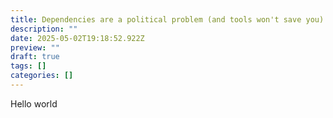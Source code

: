 ```yaml
---
title: Dependencies are a political problem (and tools won't save you)
description: ""
date: 2025-05-02T19:18:52.922Z
preview: ""
draft: true
tags: []
categories: []
---
```


Hello world

